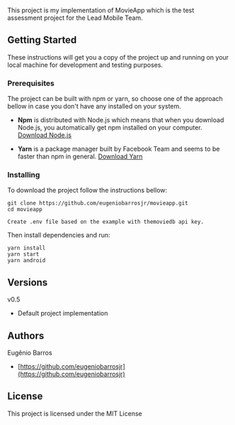 This project is my implementation of MovieApp which is the test assessment project for the
Lead Mobile Team.

## Getting Started

These instructions will get you a copy of the project up and running on your local machine for development and testing purposes.

### Prerequisites

The project can be built with npm or yarn, so choose one of the approach bellow in case you don't have any installed on your system.

- **Npm** is distributed with Node.js which means that when you download Node.js, you automatically get npm installed on your computer. [Download Node.js](https://nodejs.org/en/download/)

- **Yarn** is a package manager built by Facebook Team and seems to be faster than npm in general. [Download Yarn](https://yarnpkg.com/en/docs/install)

### Installing

To download the project follow the instructions bellow:

```
git clone https://github.com/eugeniobarrosjr/movieapp.git
cd movieapp
```

```
Create .env file based on the example with themoviedb api key.
```

Then install dependencies and run:

```
yarn install
yarn start
yarn android
```

## Versions

v0.5

- Default project implementation

## Authors

Eugênio Barros

- [https://github.com/eugeniobarrosjr](https://github.com/eugeniobarrosjr)

## License

This project is licensed under the MIT License

